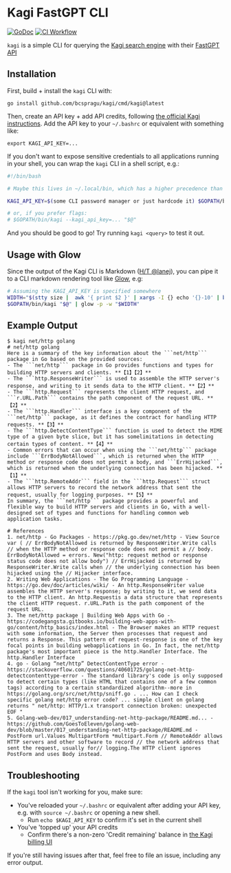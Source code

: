 # Kagi FastGPT CLI

[![GoDoc](https://pkg.go.dev/badge/github.com/bcspragu/kagi?status.svg)](https://pkg.go.dev/github.com/bcspragu/kagi?tab=doc)
[![CI Workflow](https://github.com/bcspragu/kagi/actions/workflows/test.yml/badge.svg)](https://github.com/bcspragu/kagi/actions?query=branch%3Amain)



`kagi` is a simple CLI for querying the [Kagi search engine](https://kagi.com/) with their [FastGPT API](https://help.kagi.com/kagi/api/fastgpt.html)

## Installation

First, build + install the `kagi` CLI with:

```
go install github.com/bcspragu/kagi/cmd/kagi@latest
```

Then, create an API key + add API credits, following [the official Kagi instructions](https://help.kagi.com/kagi/api/fastgpt.html#quick-start). Add the API key to your `~/.bashrc` or equivalent with something like:

```
export KAGI_API_KEY=...
```

If you don't want to expose sensitive credentials to all applications running in your shell, you can wrap the `kagi` CLI in a shell script, e.g.:

```bash
#!/bin/bash

# Maybe this lives in ~/.local/bin, which has a higher precedence than your $GOPATH/bin dir

KAGI_API_KEY=$(some CLI password manager or just hardcode it) $GOPATH/bin/kagi "$@"

# or, if you prefer flags:
# $GOPATH/bin/kagi --kagi_api_key=... "$@"
```

And you should be good to go! Try running `kagi <query>` to test it out.

## Usage with Glow

Since the output of the Kagi CLI is Markdown ([H/T @lanej](https://github.com/bcspragu/kagi/pull/2)), you can pipe it to a CLI markdown rendering tool like [Glow](https://github.com/charmbracelet/glow), e.g:

```bash
# Assuming the KAGI_API_KEY is specified somewhere
WIDTH="$(stty size |  awk '{ print $2 }' | xargs -I {} echo '{}-10' | bc)"
$GOPATH/bin/kagi "$@" | glow -p -w "$WIDTH"
```

## Example Output

```
$ kagi net/http golang
# net/http golang
Here is a summary of the key information about the ```net/http``` package in Go based on the provided sources:
- The ```net/http``` package in Go provides functions and types for building HTTP servers and clients. **【1】【2】**
- The ```http.ResponseWriter``` is used to assemble the HTTP server's response, and writing to it sends data to the HTTP client. **【2】**
- The ```http.Request``` represents the client HTTP request, and ```r.URL.Path``` contains the path component of the request URL. **【2】**
- The ```http.Handler``` interface is a key component of the ```net/http``` package, as it defines the contract for handling HTTP requests. **【3】**
- The ```http.DetectContentType``` function is used to detect the MIME type of a given byte slice, but it has somelimitations in detecting certain types of content. **【4】**
- Common errors that can occur when using the ```net/http``` package include ```ErrBodyNotAllowed```, which is returned when the HTTP method or response code does not permit a body, and ```ErrHijacked```, which is returned when the underlying connection has been hijacked. **【1】**
- The ```http.RemoteAddr``` field in the ```http.Request``` struct allows HTTP servers to record the network address that sent the request, usually for logging purposes. **【5】**
In summary, the ```net/http``` package provides a powerful and flexible way to build HTTP servers and clients in Go, with a well-designed set of types and functions for handling common web application tasks.

# References
1. net/http - Go Packages - https://pkg.go.dev/net/http - View Source var ( // ErrBodyNotAllowed is returned by ResponseWriter.Write calls // when the HTTP method or response code does not permit a // body. ErrBodyNotAllowed = errors. New("http: request method or response status code does not allow body") // ErrHijacked is returned by ResponseWriter.Write calls when // the underlying connection has been hijacked using the // Hijacker interface.
2. Writing Web Applications - The Go Programming Language - https://go.dev/doc/articles/wiki/ - An http.ResponseWriter value assembles the HTTP server's response; by writing to it, we send data to the HTTP client. An http.Requestis a data structure that represents the client HTTP request. r.URL.Path is the path component of the request URL.
3. The net/http package | Building Web Apps with Go - https://codegangsta.gitbooks.io/building-web-apps-with-go/content/http_basics/index.html - The Browser makes an HTTP request with some information, the Server then processes that request and returns a Response. This pattern of request-response is one of the key focal points in building webapplications in Go. In fact, the net/http package's most important piece is the http.Handler Interface. The http.Handler Interface
4. go - Golang “net/http” DetectContentType error - https://stackoverflow.com/questions/40601725/golang-net-http-detectcontenttype-error - The standard library's code is only supposed to detect certain types (like HTML that contains one of a few common tags) according to a certain standardized algorithm--more in https://golang.org/src/net/http/sniff.go . ... How can I check specific golang net/http error code? ... simple client on golang returns " net/http: HTTP/1.x transport connection broken: unexpected EOF "
5. Golang-web-dev/017_understanding-net-http-package/README.md... - https://github.com/GoesToEleven/golang-web-dev/blob/master/017_understanding-net-http-package/README.md - PostForm url.Values MultipartForm *multipart.Form // RemoteAddr allows HTTP servers and other software to record // the network address that sent the request, usually for// logging.The HTTP client ignores PostForm and uses Body instead.

```

## Troubleshooting

If the `kagi` tool isn't working for you, make sure:

- You've reloaded your `~/.bashrc` or equivalent after adding your API key, e.g. with `source ~/.bashrc` or opening a new shell.
  - Run `echo $KAGI_API_KEY` to confirm it's set in the current shell
- You've 'topped up' your API credits
  - Confirm there's a non-zero 'Credit remaining' balance in [the Kagi billing UI](https://kagi.com/settings?p=billing_api)

If you're still having issues after that, feel free to file an issue, including any error output.
